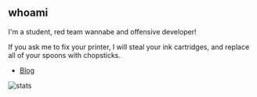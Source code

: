 ## whoami

I'm a student, red team wannabe and offensive developer!

If you ask me to fix your printer, I will steal your ink cartridges, and replace all of your spoons with chopsticks.

* [Blog](https://gatari.gitbook.io/main/)

![stats](https://github-readme-stats.vercel.app/api?username=gatariee&show_icons=true&theme=tokyonight)
<!-- 
![langs](https://github-readme-stats.vercel.app/api/top-langs/?username=gatariee&layout=compact&show_icons=true&theme=dark)
!-->
